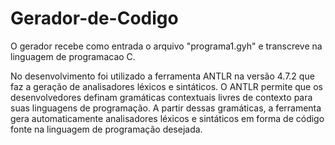 # Gerador-de-Codigo

O gerador recebe como entrada o arquivo "programa1.gyh" e transcreve na linguagem de programacao C.

No desenvolvimento foi utilizado a ferramenta ANTLR na versão 4.7.2 que faz a geração de analisadores léxicos e sintáticos. O ANTLR permite que os desenvolvedores definam gramáticas contextuais livres de contexto para suas linguagens de programação. A partir dessas gramáticas, a ferramenta gera automaticamente analisadores léxicos e sintáticos em forma de código fonte na linguagem de programação desejada.
